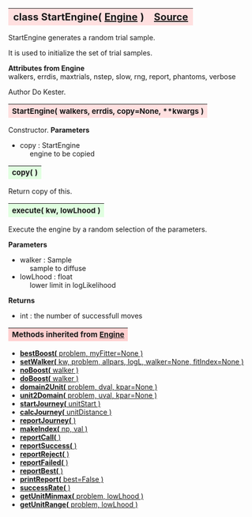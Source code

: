 ---
---
<br><br>

<a name="StartEngine"></a>
<table><thead style="background-color:#FFE0E0; width:100%; font-size:20px"><tr><th style="text-align:left">
<strong>class StartEngine(</strong> <a href="./Engine.html">Engine</a> )</th><th style="text-align:right"><a href=https://github.com/dokester/BayesicFitting/blob/master/BayesicFitting/source/StartEngine.py target=_blank>Source</a></th></tr></thead></table>
<p>

StartEngine generates a random trial sample.

It is used to initialize the set of trial samples.

<b>Attributes from Engine</b><br>
walkers, errdis, maxtrials, nstep, slow, rng, report, phantoms, verbose

Author       Do Kester.


<a name="StartEngine"></a>
<table><thead style="background-color:#FFE0E0; width:100%; font-size:15px"><tr><th style="text-align:left">
<strong>StartEngine(</strong> walkers, errdis, copy=None, **kwargs )
</th></tr></thead></table>
<p>

Constructor.
<b>Parameters</b><br>
* copy  :  StartEngine<br>
&nbsp;&nbsp;&nbsp;&nbsp; engine to be copied<br>


<a name="copy"></a>
<table><thead style="background-color:#E0FFE0; width:100%; font-size:15px"><tr><th style="text-align:left">
<strong>copy(</strong> )
</th></tr></thead></table>
<p>
Return copy of this. 

<a name="execute"></a>
<table><thead style="background-color:#E0FFE0; width:100%; font-size:15px"><tr><th style="text-align:left">
<strong>execute(</strong> kw, lowLhood )
</th></tr></thead></table>
<p>

Execute the engine by a random selection of the parameters.

<b>Parameters</b><br>
* walker  :  Sample<br>
&nbsp;&nbsp;&nbsp;&nbsp; sample to diffuse<br>
* lowLhood  :  float<br>
&nbsp;&nbsp;&nbsp;&nbsp; lower limit in logLikelihood<br>

<b>Returns</b><br>
* int  :  the number of successfull moves<br>


<table><thead style="background-color:#FFD0D0; width:100%; font-size:15px"><tr><th style="text-align:left">
<strong>Methods inherited from</strong> <a href="./Engine.html">Engine</a></th></tr></thead></table>


* [<strong>bestBoost(</strong> problem, myFitter=None ) ](./Engine.md#bestBoost)
* [<strong>setWalker(</strong> kw, problem, allpars, logL, walker=None, fitIndex=None ) ](./Engine.md#setWalker)
* [<strong>noBoost(</strong> walker ) ](./Engine.md#noBoost)
* [<strong>doBoost(</strong> walker ) ](./Engine.md#doBoost)
* [<strong>domain2Unit(</strong> problem, dval, kpar=None ) ](./Engine.md#domain2Unit)
* [<strong>unit2Domain(</strong> problem, uval, kpar=None ) ](./Engine.md#unit2Domain)
* [<strong>startJourney(</strong> unitStart ) ](./Engine.md#startJourney)
* [<strong>calcJourney(</strong> unitDistance ) ](./Engine.md#calcJourney)
* [<strong>reportJourney(</strong> ) ](./Engine.md#reportJourney)
* [<strong>makeIndex(</strong> np, val ) ](./Engine.md#makeIndex)
* [<strong>reportCall(</strong> )](./Engine.md#reportCall)
* [<strong>reportSuccess(</strong> )](./Engine.md#reportSuccess)
* [<strong>reportReject(</strong> )](./Engine.md#reportReject)
* [<strong>reportFailed(</strong> )](./Engine.md#reportFailed)
* [<strong>reportBest(</strong> )](./Engine.md#reportBest)
* [<strong>printReport(</strong> best=False ) ](./Engine.md#printReport)
* [<strong>successRate(</strong> ) ](./Engine.md#successRate)
* [<strong>getUnitMinmax(</strong> problem, lowLhood ) ](./Engine.md#getUnitMinmax)
* [<strong>getUnitRange(</strong> problem, lowLhood ) ](./Engine.md#getUnitRange)
